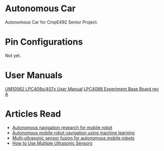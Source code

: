 # Autonomous Car

Autonomous Car for CmpE492 Senior Project.

# Pin Configurations

Not yet.

# User Manuals

[UM10562 LPC408x/407x User Manual](https://www.nxp.com/docs/en/user-guide/UM10562.pdf)
[LPC4088 Experiment Base Board rev A](https://www.embeddedartists.com/wp-content/uploads/2018/06/LPC4088_Experiment_Base_Board_revA.pdf)

# Articles Read

- [Autonomous navigation research for mobile robot](https://ieeexplore.ieee.org/document/6357893)
- [Autonomous mobile robot navigation using machine learning](https://ieeexplore.ieee.org/document/6419894)
- [Multi-ultrasonic sensor fusion for autonomous mobile robots](http://www8.cs.umu.se/research/ifor/dl/Sensors/Multi-ultrasonic%20sensor%20fusion%20for%20autonomous%20mobile%20robots.pdf)
- [How to Use Multiple Ultrasonic Sensors](https://www.maxbotix.com/tutorials1/031-using-multiple-ultrasonic-sensors.htm)
